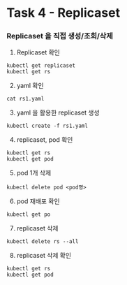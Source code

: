 # Task 4 - Replicaset

### Replicaset 을 직접 생성/조회/삭제

1. Replicaset 확인

```
kubectl get replicaset
kubectl get rs
```

2. yaml 확인

```
cat rs1.yaml
```

3. yaml 을 활용한 replicaset 생성

```
kubectl create -f rs1.yaml
```

4. replicaset, pod 확인

```
kubectl get rs
kubectl get pod
```

5. pod 1개 삭제

```
kubectl delete pod <pod명>
```

6. pod 재배포 확인

```
kubectl get po
```

7. replicaset 삭제

```
kubectl delete rs --all
```

8. replicaset 삭제 확인

```
kubectl get rs
kubectl get pod
```
